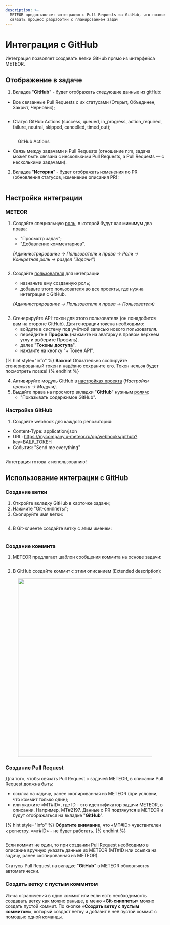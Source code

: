 ```yaml
---
description: >-
  METEOR предоставляет интеграцию с Pull Requests из GitHub, что позволяет
  связать процесс разработки с планированием задач
---
```


# Интеграция с GitHub

Интеграция позволяет создавать ветки GitHub прямо из интерфейса METEOR.

## Отображение в задаче

1. Вкладка "**GitHub**" - будет отображать следующие данные из gitHub:

* Все связанные Pull Requests с их статусами (Открыт, Объединен, Закрыт, Черновик);

<figure><img src="../../.gitbook/assets/image (1136).png" alt=""><figcaption></figcaption></figure>

* Статус GitHub Actions (success, queued, in\_progress, action\_required, failure, neutral, skipped, cancelled, timed\_out);

<figure><img src="../../.gitbook/assets/Снимок экрана 2025-04-22 в 19.55.09.png" alt=""><figcaption><p>GitHub Actions</p></figcaption></figure>

* Связь между задачами и Pull Requests (отношение n:m, задача может быть связана с несколькими Pull Requests, а Pull Requests — с несколькими задачами).

2. Вкладка "**История**" - будет отображать изменения по PR (обновления статусов, изменение описания PR):

<figure><img src="../../.gitbook/assets/image (1137).png" alt=""><figcaption></figcaption></figure>

## Настройка интеграции

### METEOR

1.  Создайте специальную [роль](../polzovateli-zapolniteli-i-gruppy/roli-i-prava/roli.md), в которой будут как минимум два права:

    * "Просмотр задач";
    * "Добавление комментариев".

    &#x20;_(Администрирование -> Пользователи и права -> Роли -> Конкретная роль -> раздел "Задачи")_

<figure><img src="../../.gitbook/assets/image (3).png" alt=""><figcaption></figcaption></figure>

2.  Создайте [пользователя](../polzovateli-zapolniteli-i-gruppy/polzovateli.md) для интеграции

    * &#x20;назначьте ему созданную роль;
    * добавьте этого пользователя во все проекты, где нужна интеграция с GitHub.

    _(Администрирование -> Пользователи и права -> Пользователи)_

<figure><img src="../../.gitbook/assets/image (2).png" alt=""><figcaption></figcaption></figure>

3. Сгенерируйте API-токен для этого пользователя (он понадобится вам на стороне GitHub). Для генерации токена необходимо:
   * войдите в систему под учётной записью нового пользователя.
   * перейдите в **Профиль** (нажмите на аватарку в правом верхнем углу и выберите Профиль).
   * далее "**Токены доступа**".
   * нажмите на кнопку "+ Токен API".

{% hint style="info" %}
**Важно!** Обязательно скопируйте сгенерированный токен и надёжно сохраните его. Токен нельзя будет посмотреть позже!
{% endhint %}

4. Активируйте модуль GitHub в [настройках проекта](../../rukovodstvo-polzovatelya/proekty/nastroiki-proekta.md#moduli-proekta) (_Настройки проекта -> Модули)_.
5. Выдайте права на просмотр вкладки "**GitHub**" нужным [ролям](../polzovateli-zapolniteli-i-gruppy/roli-i-prava/):
   * "Показывать содержимое GitHub".

### Настройка GitHub

1. Создайте webhook для каждого репозитория:

* Content-Type: application/json
* URL: https://mycompany.u-meteor.ru/op/webhooks/github?key=ВАШ\_ТОКЕН
* События: "Send me everything"

<figure><img src="https://lh7-rt.googleusercontent.com/docsz/AD_4nXduH99CBjL-eFBHjbxGISgAsBjXWLVmvliAp6LI7kSoAw-8a2yEVBCI-rky2Tfnah1f9z6-gCEfmWdHDjGC9WoY-0G2zA-f_9n0y2sTmQ95wEIbFJBMNd1MQYEWlLESWSCHsjd_?key=yvs9BW-M6yN5IDhNKDHndYGb" alt=""><figcaption></figcaption></figure>

Интеграция готова к использованию!

## Использование интеграции с GitHub

### Создание ветки

1. Откройте вкладку GitHub в карточке задачи;
2. Нажмите "Git-сниппеты";
3. Скопируйте имя ветки:

<figure><img src="../../.gitbook/assets/image (1153).png" alt=""><figcaption></figcaption></figure>

4. В Git-клиенте создайте ветку с этим именем:

<figure><img src="../../.gitbook/assets/tg_image_846903961.png" alt=""><figcaption></figcaption></figure>



### Создание коммита

1. METEOR предлагает шаблон сообщения коммита на основе задачи:

<figure><img src="../../.gitbook/assets/image (1154).png" alt=""><figcaption></figcaption></figure>

2. В GitHub создайте коммит с этим описанием (Extended description):

<figure><img src="../../.gitbook/assets/image (1155).png" alt="" width="563"><figcaption></figcaption></figure>

### Cоздание Pull Request

Для того, чтобы связать Pull Request с задачей METEOR, в описании Pull Request должна быть:

* ссылка на задачу,  ранее скопированная из METEOR (при условии, что коммит только один);
* или укажите «МТ#ID», где ID - это идентификатор задачи METEOR, в описании. Например, MT#2197. Данные о PR подтянутся в METEOR и будут отображаться на вкладке "**GitHub**".

{% hint style="info" %}
**Обратите внимание**, что «МТ#ID» чувствителен к регистру. «мт#ID» - не будет работать.
{% endhint %}

<figure><img src="../../.gitbook/assets/tg_image_2662194258.png" alt=""><figcaption></figcaption></figure>

Если коммит не один, то при создании Pull Request необходимо в описание вручную указать данные из METEOR (MT#ID или ссылка на задачу, ранее скопированная из METEOR).

Статусы Pull Request на вкладке "**GitHub**" в METEOR обновляются автоматически.

### Создать ветку с пустым коммитом

Из-за ограничения в один коммит или если есть необходимость создавать ветку как можно раньше, в меню «**Git-сниппеты**» можно создать пустой коммит. По кнопке «**Создать ветку с пустым коммитом**», который создаст ветку и добавит в неё пустой коммит с помощью одной команды.

<figure><img src="../../.gitbook/assets/image (1157).png" alt=""><figcaption></figcaption></figure>

